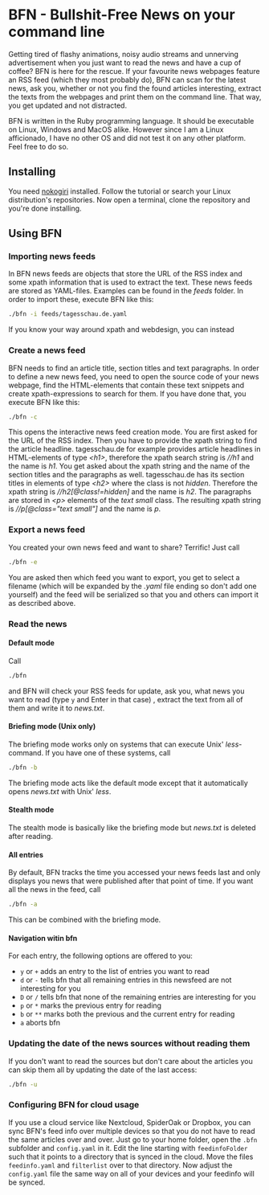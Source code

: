 # BFN - Bullshit-Free News on your command line #

Getting tired of flashy animations, noisy audio streams and unnerving
advertisement when you just want to read the news and have a cup of
coffee? BFN is here for the rescue. If your favourite news webpages
feature an RSS feed (which they most probably do), BFN can scan for 
the latest news, ask you, whether or not you find the found articles
interesting, extract the texts from the webpages and print them on
the command line. That way, you get updated and not distracted.

BFN is written in the Ruby programming language. It should be
executable on Linux, Windows and MacOS alike. However since I am a
Linux afficionado, I have no other OS and did not test it on any
other platform. Feel free to do so.

## Installing ##
You need [nokogiri](http://www.nokogiri.org/tutorials/installing_nokogiri.html) installed.
Follow the tutorial or search your Linux distribution's repositories. Now open a terminal,
clone the repository and you're done installing.

## Using BFN ##
### Importing news feeds ###
In BFN news feeds are objects that store the URL of the RSS index and some xpath information
that is used to extract the text. These news feeds are stored as YAML-files. Examples can 
be found in the _feeds_ folder. In order to import these, execute BFN like this:

```sh
./bfn -i feeds/tagesschau.de.yaml
```

If you know your way around xpath and webdesign, you can instead

### Create a news feed ###
BFN needs to find an article title, section titles and text paragraphs. In order to define a
new news feed, you need to open the source code of your news webpage, find the HTML-elements
that contain these text snippets and create xpath-expressions to search for them. If you have
done that, you execute BFN like this:

```sh
./bfn -c
```

This opens the interactive news feed creation mode. You are first asked for the URL of the RSS
index. Then you have to provide the xpath string to find the article headline. tagesschau.de
for example provides article headlines in HTML-elements of type _\<h1\>_, therefore the xpath
search string is _//h1_ and the name is _h1_. You get asked about the xpath string and the name
of the section titles and the paragraphs as well. tagesschau.de has its section titles in elements
of type _\<h2\>_ where the class is not _hidden_. Therefore the xpath string is _//h2[@class!=hidden]_
and the name is _h2_. The paragraphs are stored in _\<p\>_ elements of the _text small_ class. The
resulting xpath string is _//p[@class="text small"]_ and the name is _p_.

### Export a news feed ###
You created your own news feed and want to share? Terrific! Just call

```sh
./bfn -e
```

You are asked then which feed you want to export, you get to select a filename (which will be expanded by
the _.yaml_ file ending so don't add one yourself) and the feed will be serialized so that you and others
can import it as described above.

### Read the news ###
#### Default mode ####
Call

```sh
./bfn 
```

and BFN will check your RSS feeds for update, ask you, what news you want to read (type `y` and Enter in that case)
, extract the text from all of them and write it to _news.txt_.

#### Briefing mode (Unix only) ####
The briefing mode works only on systems that can execute Unix' _less_-command. If you have one of these
systems, call

```sh
./bfn -b
```
The briefing mode acts like the default mode except that it automatically opens _news.txt_ with Unix' _less_.

#### Stealth mode ####
The stealth mode is basically like the briefing mode but _news.txt_ is deleted
after reading.

#### All entries ####
By default, BFN tracks the time you accessed your news feeds last and only displays you news that were published
after that point of time. If you want all the news in the feed, call

```sh
./bfn -a
```

This can be combined with the briefing mode.

#### Navigation witin bfn ####
For each entry, the following options are offered to you:

* `y` or `+` adds an entry to the list of entries you want to read
* `d` or `-` tells bfn that all remaining entries in this newsfeed are not interesting
  for you
* `D` or `/` tells bfn that none of the remaining entries are interesting for you
* `p` or `*` marks the previous entry for reading 
* `b` or `**` marks both the previous and the current entry for reading
* `a` aborts bfn

### Updating the date of the news sources without reading them ###
If you don't want to read the sources but don't care about the articles you can skip them all by updating the date of
the last access:

```sh
./bfn -u
```

### Configuring BFN for cloud usage ###
If you use a cloud service like Nextcloud, SpiderOak or Dropbox, you can sync
BFN's feed info over multiple devices so that you do not have to read the same
articles over and over. Just go to your home folder, open the `.bfn` subfolder
and `config.yaml` in it. Edit the line starting with `feedinfoFolder` such that
it points to a directory that is synced in the cloud. Move the files
`feedinfo.yaml` and `filterlist` over to that directory. Now adjust the
`config.yaml` file the same way on all of your devices and your feedinfo will be
synced.
